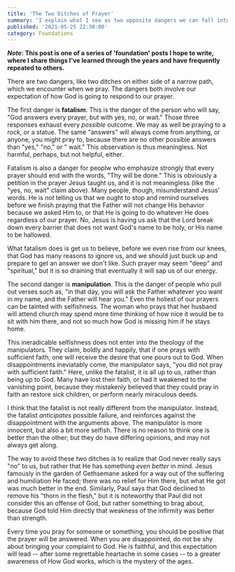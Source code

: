 ```yaml
---
title: 'The Two Ditches of Prayer'
summary: 'I explain what I see as two opposite dangers we can fall into when we pray.'
published: '2021-05-25 22:30:00'
category: Foundations
---
```


**_Note_: This post is one of a series of 'foundation' posts I hope to write,
where I share things I've learned through the years and have frequently repeated
to others.**

There are two dangers, like two ditches on either side of a narrow path, which
we encounter when we pray. The dangers both involve our expectation of how God
is going to respond to our prayer.

The first danger is **fatalism**. This is the danger of the person who will say,
"God answers every prayer, but with yes, no, or wait."  Those three responses
exhaust every _possible_ outcome. We may as well be praying to a rock, or a
statue. The same "answers" will always come from anything, or anyone, you might
pray to, because there are no other possible answers than "yes," "no," or "
wait."  This observation is thus meaningless. Not harmful, perhaps, but not
helpful, either.

Fatalism is also a danger for peoplw who emphasize strongly that every prayer
should end with the words, "Thy will be done."  This is obviously a petition in
the prayer Jesus taught us, and it is not meaningless (like the "yes, no, wait"
claim above). Many people, though, misunderstand Jesus' words. He is _not_
telling us that we ought to stop and remind ourselves before we finish praying
that the Father will not change His behavior because we asked Him to, or that He
is going to do whatever He does regardless of our prayer. No, Jesus is having us
ask that the Lord break down every barrier that does not want God's name to be
holy, or His name to be hallowed.

What fatalism does is get us to believe, before we even rise from our knees,
that God has many reasons to ignore us, and we should just buck up and prepare
to get an answer we don't like. Such prayer may seem "deep" and "spiritual,"
but it is so draining that eventually it will sap us of our energy.

The second danger is **manipulation**. This is the danger of people who pull out
verses such as, "in that day, you will ask the Father whatever you want in my
name, and the Father will hear you."  Even the holiest of our prayers can be
tainted with selfishness. The woman who prays that her husband will attend
church may spend more time thinking of how nice it would be to sit with him
there, and not so much how God is missing him if he stays home.

This ineradicable selfishness does not enter into the theology of the
manipulators. They claim, boldly and happily, that if one prays with sufficient
faith, one will receive the desire that one pours out to God. When
disappointments ineviatably come, the manipulator says, "you did not pray with
sufficient faith."  Here, unlike the fatalist, it is all up to us, rather than
being up to God. Many have lost their faith, or had it weakened to the vanishing
point, because they mistakenly believed that they could pray in faith an restore
sick children, or perform nearly miraculous deeds.

I think that the fatalist is not really different from the manipulator. Instead,
the fatalist _anticipates_ possible failure, and reinforces against the
disappointment with the arguments above. The manipulator is more innocent, but
also a bit more selfish. There is no reason to think one is better than the
other; but they do have differing opinions, and may not always get along.

The way to avoid these two ditches is to realize that God never really says "no"
to us, but rather that He has something _even better_ in mind. Jesus famously in
the garden of Gethsemane asked for a way out of the suffering and humiliation He
faced; there was no relief for Him there, but what He got was much better in the
end. Similarly, Paul says that God declined to remove his "thorn in the flesh,"
but it is noteworthy that Paul did not consider this an offense of God, but
rather something to brag about, because God told Him directly that weakness of
the infirmity was better than strength.

Every time you pray for someone or something, you should be positive that the
prayer will be answered. When you are disappointed, do not be shy about bringing
your complaint to God. He is faithful, and this expectation will lead -- after
some regrettable heartache in some cases -- to a greater awareness of How God
works, which is the mystery of the ages.

